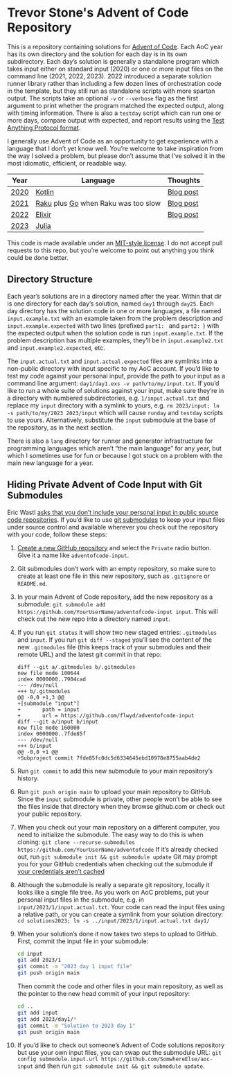 # Trevor Stone's Advent of Code Repository

This is a repository containing solutions for [Advent of
Code](https://adventofcode.com/). Each AoC year has its own directory and the
solution for each day is in its own subdirectory.  Each day’s solution is
generally a standalone program which takes input either on standard input
(2020) or one or more input files on the command line (2021, 2022, 2023). 2022
introduced a separate solution runner library rather than including a few dozen
lines of orchestration code in the template, but they still run as standalone
scripts with more spartan output.  The scripts take an optional `-v` or
`--verbose` flag as the first argument to print whether the program matched the
expected output, along with timing information.  There is also a `testday`
script which can run one or more days, compare output with expected, and report
results using the [Test Anything Protocol format](https://testanything.org/).

I generally use Advent of Code as an opportunity to get experience with a
language that I don’t yet know well. You’re welcome to take inspiration from the
way I solved a problem, but please don’t assume that I’ve solved it in the most
idiomatic, efficient, or readable way.

Year           | Language | Thoughts
-------------- | -------- | --------
[2020](./2020) | [Kotlin](https://kotlinlang.org/) | [Blog post](https://flwyd.dreamwidth.org/396527.html)
[2021](./2021) | [Raku](https://raku.org/) plus [Go](https://go.dev/) when Raku was too slow | [Blog post](https://flwyd.dreamwidth.org/400979.html)
[2022](./2022) | [Elixir](https://elixir-lang.org/) | [Blog post](https://flwyd.dreamwidth.org/405717.html)
[2023](./2023) | [Julia](https://julialang.org/) |

This code is made available under an [MIT-style license](./LICENSE). I do not
accept pull requests to this repo, but you’re welcome to point out anything you
think could be done better.

## Directory Structure

Each year’s solutions are in a directory named after the year.  Within that dir
is one directory for each day’s solution, named `day1` through `day25`.
Each day directory has the solution code in one or more languages, a file named
`input.example.txt` with an example taken from the problem description and
`input.example.expected` with two lines (prefixed `part1: ` and `part2: `) with
the expected output when the solution code is run `input.example.txt`.  If the
problem description has multiple examples, they’ll be in `input.example2.txt`
and `input.example2.expected`, etc.

The `input.actual.txt` and `input.actual.expected` files are symlinks into a
non-public directory with input specific to my AoC account.  If you’d like to
test my code against your personal input, provide the path to your input as a
command line argument: `day1/day1.exs -v path/to/my/input.txt`.  If you’d like
to run a whole suite of solutions against your input, make sure they’re in a
directory with numbered subdirectories, e.g. `1/input.actual.txt` and replace
my `input` directory with a symlink to yours, e.g. `rm 2023/input; ln -s
path/to/my/2023 2023/input` which will cause `runday` and `testday` scripts to
use yours.  Alternatively, substitute the `input` submodule at the base of the
repository, as in the next section.

There is also a `lang` directory for runner and generator infrastructure for
programming languages which aren’t “the main language” for any year, but which I
sometimes use for fun or because I got stuck on a problem with the main new
language for a year.

## Hiding Private Advent of Code Input with Git Submodules

Eric Wastl [asks that you don’t include your personal input in public source
code repositories](https://www.reddit.com/r/adventofcode/wiki/faqs/copyright/inputs/).
If you’d like to use [git submodules](https://git-scm.com/book/en/v2/Git-Tools-Submodules)
to keep your input files under source control and available wherever you check
out the repository with your code, follow these steps:

1.  [Create a new GitHub repository](https://github.com/new) and select the
    `Private` radio button.  Give it a name like `adventofcode-input`.
1.  Git submodules don’t work with an empty repository, so make sure to create
    at least one file in this new repository, such as `.gitignore` or
    `README.md`.
1.  In your main Advent of Code repository, add the new repository as a submodule:
    `git submodule add https://github.com/YourUserName/adventofcode-input input`.
    This will check out the new repo into a directory named `input`.
1.  If you run `git status` it will show two new staged entries: `.gitmodules`
    and `input`.  If you run `git diff --staged` you’ll see the content of the
    new `.gitmodules` file (this keeps track of your submodules and their
    remote URL) and the latest git commit in that repo:

    ```
    diff --git a/.gitmodules b/.gitmodules
    new file mode 100644
    index 0000000..7904cad
    --- /dev/null
    +++ b/.gitmodules
    @@ -0,0 +1,3 @@
    +[submodule "input"]
    +       path = input
    +       url = https://github.com/flwyd/adventofcode-input
    diff --git a/input b/input
    new file mode 160000
    index 0000000..7fde85f
    --- /dev/null
    +++ b/input
    @@ -0,0 +1 @@
    +Subproject commit 7fde85fc0dc5d6334645ebd10978e8755aab4de2
    ```

1.  Run `git commit` to add this new submodule to your main repository’s history.
1.  Run `git push origin main` to upload your main repository to GitHub.  Since
    the `input` submodule is private, other people won’t be able to see the
    files inside that directory when they browse github.com or check out your
    public repository.
1.  When you check out your main repository on a different computer, you need to
    initialize the submodule.  The easy way to do this is when cloning:
    `git clone --recurse-submodules https://github.com/YourUserName/adventofcode`
    If it’s already checked out, run `git submodule init && git submodule update`
    Git may prompt you for your GitHub credentials when checking out the submodule
    if [your credentials aren’t cached](https://docs.github.com/en/get-started/getting-started-with-git/caching-your-github-credentials-in-git)
1.  Although the submodule is really a separate git repository, locally it looks
    like a single file tree.  As you work on AoC problems, put your personal
    input files in the submodule, e.g. in `input/2023/1/input.actual.txt`.  Your
    code can read the input files using a relative path, or you can create a
    symlink from your solution directory:
    `cd solutions2023; ln -s ../input/2023/1/input.actual.txt day1/`
1.  When your solution’s done it now takes two steps to upload to GitHub.
    First, commit the input file in your submodule:

    ```sh
    cd input
    git add 2023/1
    git commit -m "2023 day 1 input file"
    git push origin main
    ```

    Then commit the code and other files in your main repository, as well as the
    pointer to the new head commit of your input repository:

    ```sh
    cd ..
    git add input
    git add 2023/day1/*
    git commit -m "Solution to 2023 day 1"
    git push origin main
    ```

1.  If you’d like to check out someone’s Advent of Code solutions repository but
    use your own input files, you can swap out the submodule URL:
    `git config submodule.input.url https://github.com/SomwhereElse/aoc-input`
    and then run `git submodule init && git submodule update`.
